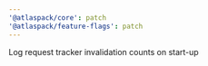 ```yaml
---
'@atlaspack/core': patch
'@atlaspack/feature-flags': patch
---
```


Log request tracker invalidation counts on start-up
